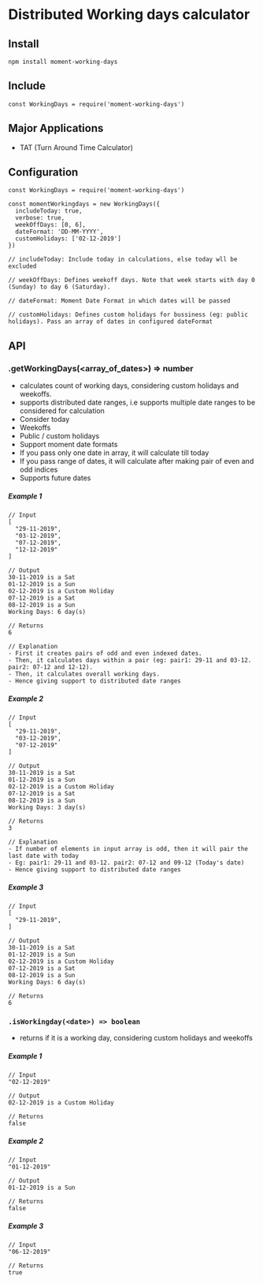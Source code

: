 # Distributed Working days calculator

## Install

`npm install moment-working-days`

## Include

`const WorkingDays = require('moment-working-days')`

## Major Applications
  * TAT (Turn Around Time Calculator)

## Configuration
```
const WorkingDays = require('moment-working-days')

const momentWorkingdays = new WorkingDays({
  includeToday: true,
  verbose: true,
  weekOffDays: [0, 6],
  dateFormat: 'DD-MM-YYYY',
  customHolidays: ['02-12-2019']
})

// includeToday: Include today in calculations, else today wll be excluded

// weekOffDays: Defines weekoff days. Note that week starts with day 0 (Sunday) to day 6 (Saturday).

// dateFormat: Moment Date Format in which dates will be passed

// customHolidays: Defines custom holidays for bussiness (eg: public holidays). Pass an array of dates in configured dateFormat
```

## API

### .getWorkingDays(<array_of_dates>) => number
  * calculates count of working days, considering custom holidays and weekoffs.
  * supports distributed date ranges, i.e supports multiple date ranges to be considered for calculation
  * Consider today
  * Weekoffs
  * Public / custom holidays
  * Support moment date formats
  * If you pass only one date in array, it will calculate till today
  * If you pass range of dates, it will calculate after making pair of even and odd indices
  * Supports future dates

##### Example 1
```
// Input
[
  "29-11-2019",
  "03-12-2019",
  "07-12-2019",
  "12-12-2019"
]

// Output
30-11-2019 is a Sat
01-12-2019 is a Sun
02-12-2019 is a Custom Holiday
07-12-2019 is a Sat
08-12-2019 is a Sun
Working Days: 6 day(s)

// Returns
6

// Explanation
- First it creates pairs of odd and even indexed dates.
- Then, it calculates days within a pair (eg: pair1: 29-11 and 03-12. pair2: 07-12 and 12-12).
- Then, it calculates overall working days.
- Hence giving support to distributed date ranges
```

##### Example 2
```
// Input
[
  "29-11-2019",
  "03-12-2019",
  "07-12-2019"
]

// Output
30-11-2019 is a Sat
01-12-2019 is a Sun
02-12-2019 is a Custom Holiday
07-12-2019 is a Sat
08-12-2019 is a Sun
Working Days: 3 day(s)

// Returns
3

// Explanation
- If number of elements in input array is odd, then it will pair the last date with today
- Eg: pair1: 29-11 and 03-12. pair2: 07-12 and 09-12 (Today's date)
- Hence giving support to distributed date ranges
```


##### Example 3
```
// Input
[
  "29-11-2019",
]

// Output
30-11-2019 is a Sat
01-12-2019 is a Sun
02-12-2019 is a Custom Holiday
07-12-2019 is a Sat
08-12-2019 is a Sun
Working Days: 6 day(s)

// Returns
6
```

### `.isWorkingday(<date>) => boolean`
  * returns if it is a working day, considering custom holidays and weekoffs

##### Example 1
```
// Input
"02-12-2019"

// Output
02-12-2019 is a Custom Holiday

// Returns
false
```

##### Example 2
```
// Input
"01-12-2019"

// Output
01-12-2019 is a Sun

// Returns
false
```

##### Example 3
```
// Input
"06-12-2019"

// Returns
true
```